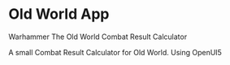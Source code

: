 # Old World App
Warhammer The Old World Combat Result Calculator

A small Combat Result Calculator for Old World. Using OpenUI5
